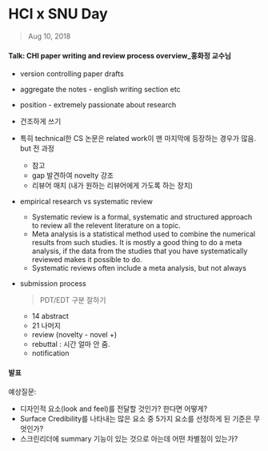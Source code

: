 # HCI x SNU Day

> Aug 10, 2018

####  Talk: CHI paper writing and review process overview_홍화정 교수님 

- version controlling paper drafts

- aggregate the notes - english writing section etc

- position - extremely passionate about research

- 건조하게 쓰기

- 특히 technical한 CS 논문은 related work이 맨 마지막에 등장하는 경우가 많음. but 전 과정

  - 참고
  - gap 발견하여 novelty 강조
  - 리뷰어 매치 (내가 원하는 리뷰어에게 가도록 하는 장치)

- empirical research vs systematic review

  - Systematic review is a formal, systematic and structured approach to review all the relevent literature on a topic.
  - Meta analysis is a statistical method used to combine the numerical results from such studies. It is mostly a good thing to do a meta analysis, if the data from the studies that you have systematically reviewed makes it possible to do.
  - Systematic reviews often include a meta analysis, but not always

- submission process

  > PDT/EDT 구분 잘하기

  - 14 abstract
  - 21 나머지
  - review (novelty - novel +)
  - rebuttal : 시간 얼마 안 줌.
  - notification 



#### 발표

예상질문:

- 디자인적 요소(look and feel)를 전달할 것인가? 한다면 어떻게?
- Surface Credibility를 나타내는 많은 요소 중 5가지 요소를 선정하게 된 기준은 무엇인가?
- 스크린리더에 summary 기능이 있는 것으로 아는데 어떤 차별점이 있는가?



